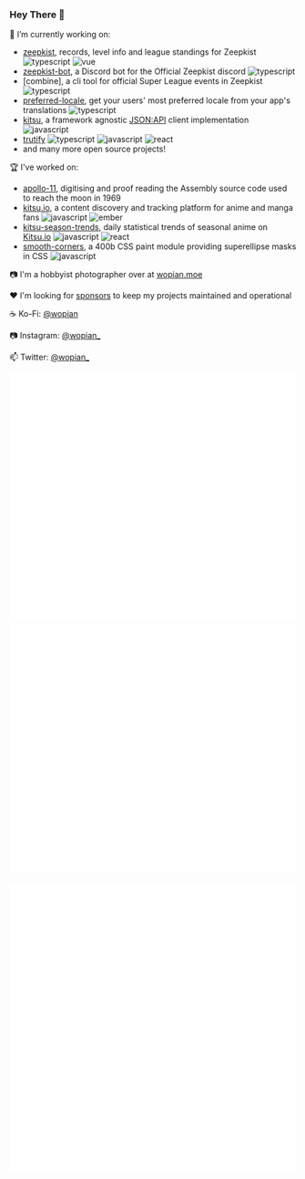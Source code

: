 ### Hey There 👋

🔭 I’m currently working on:

- [zeepkist], records, level info and league standings for Zeepkist ![typescript] ![vue]
- [zeepkist-bot], a Discord bot for the Official Zeepkist discord ![typescript]
- [combine], a cli tool for official Super League events in Zeepkist ![typescript]
- [preferred-locale], get your users' most preferred locale from your app's translations ![typescript]
- [kitsu], a framework agnostic [JSON:API] client implementation ![javascript]
- [trutify] ![typescript] ![javascript] ![react]
- and many more open source projects!

🏆 I've worked on:

- [apollo-11], digitising and proof reading the Assembly source code used to reach the moon in 1969
- [kitsu.io], a content discovery and tracking platform for anime and manga fans ![javascript] ![ember]
- [kitsu-season-trends], daily statistical trends of seasonal anime on [Kitsu.io] ![javascript] ![react]
- [smooth-corners], a 400b CSS paint module providing superellipse masks in CSS ![javascript]

📷 I'm a hobbyist photographer over at [wopian.moe]

❤️ I'm looking for [sponsors] to keep my projects maintained and operational

☕ Ko-Fi: [@wopian](https://ko-fi.com/wopian)

📷 Instagram: [@wopian_](https://instagram.com/wopian_)

📫 Twitter: [@wopian_](https://twitter.com/wopian_)

![](https://github.com/wopian/github-stats/blob/master/generated/overview.svg)
![](https://github.com/wopian/github-stats/blob/master/generated/languages.svg)

![](https://github.com/wopian/wopian/blob/master/github-metrics.svg)

[apollo-11]:https://github.com/chrislgarry/Apollo-11
[kitsu.io]:https://github.com/hummingbird-me
[kitsu]:https://github.com/wopian/kitsu
[preferred-locale]:https://github.com/wopian/preferred-locale
[smooth-corners]:https://github.com/wopian/smooth-corners
[JSON:API]:https://jsonapi.org
[kitsu-season-trends]:https://github.com/wopian/kitsu-season-trends
[sponsors]:https://github.com/sponsors/wopian
[wopian.moe]:https://www.wopian.moe
[zeepkist-bot]:https://github.com/wopian/zeepkist-bot
[zeepkist]:https://github.com/wopian/zeepkist-records
[zeepkist-combine]:https://github.com/zeepkist/combine
[trutify]:https://github.com/trutify
 
[typescript]:https://img.shields.io/badge/TypeScript-161b22?style=flat&logo=typescript&logoColor=3178c6
[javascript]:https://img.shields.io/badge/JavaScript-161b22?style=flat&logo=javascript&logoColor=f1e05a
[react]:https://img.shields.io/badge/React-161b22?style=flat&logo=react
[vue]:https://img.shields.io/badge/Vue-161b22?style=flat&logo=vue.js&logoColor=41b883
[angular]:https://img.shields.io/badge/Angular-161b22?style=flat&logo=angular&logoColor=41b883
[ember]:https://img.shields.io/badge/Ember-161b22?style=flat&logo=ember.js
